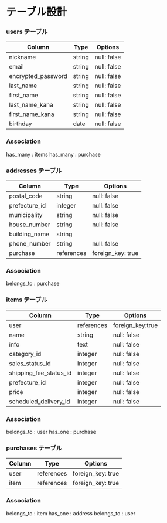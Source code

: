 # テーブル設計

### users テーブル

|      Column        |  Type  |   Options   |
| ------------------ | ------ | ----------- |
| nickname           | string | null: false |
| email              | string | null: false |
| encrypted_password | string | null: false |
| last_name          | string | null: false |
| first_name         | string | null: false |
| last_name_kana     | string | null: false |
| first_name_kana    | string | null: false |
| birthday           | date   | null: false |


### Association
 has_many   :  items
 has_many   :  purchase


### addresses テーブル

| Column         | Type          | Options           |
| -------------- | ------------- | ----------------- |
| postal_code    | string        | null: false       |
| prefecture_id  | integer       | null: false       |
| municipality   | string        | null: false       |
| house_number   | string        | null: false       |
| building_name  | string        |                   |
| phone_number   | string        | null: false       |
| purchase       | references    | foreign_key: true |

### Association
 belongs_to : purchase



### items テーブル

| Column                   | Type          | Options         |
| ------------------------ | ------------- | --------------  |
| user                     | references    | foreign_key:true|
| name                     | string        | null: false     |
| info                     | text          | null: false     |
| category_id              | integer       | null: false     |
| sales_status_id          | integer       | null: false     |
| shipping_fee_status_id   | integer       | null: false     |
| prefecture_id            | integer       | null: false     |
| price                    | integer       | null: false     |
| scheduled_delivery_id    | integer       | null: false     |

### Association
 belongs_to :  user
 has_one    :  purchase



### purchases テーブル

| Column    | Type       | Options           |
| --------- | ---------- | ----------------- |
| user      | references | foreign_key: true |
| item      | references | foreign_key: true |



### Association
 belongs_to :  item
 has_one    :  address
 belongs_to :  user

 